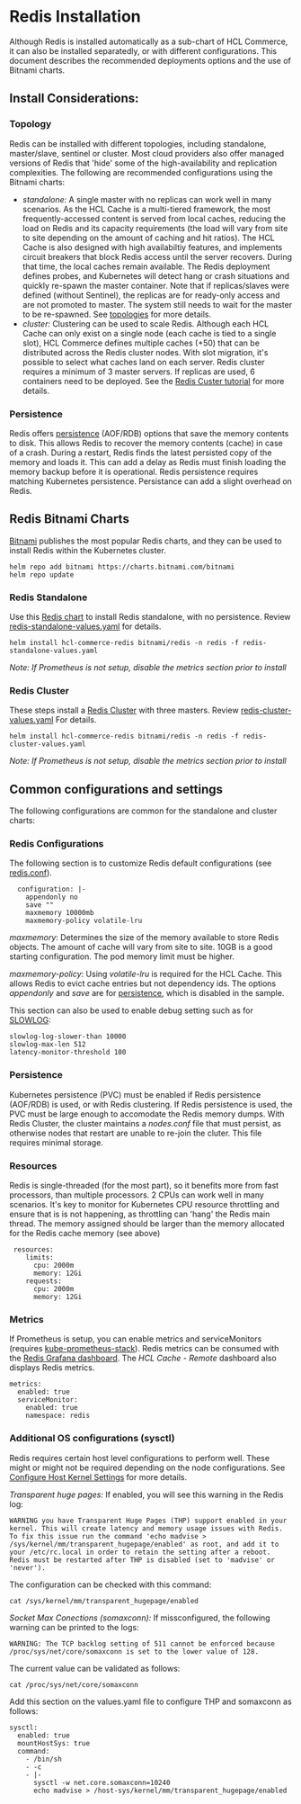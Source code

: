 # Redis Installation

Although Redis is installed automatically as a sub-chart of HCL Commerce, it can also be installed separatedly, or with different configurations. This document describes the recommended deployments options and the use of Bitnami charts.

## Install Considerations:

### Topology
Redis can be installed with different topologies, including standalone, master/slave, sentinel or cluster. Most cloud providers also offer managed versions of Redis that 'hide' some of the high-availability and replication complexities.
The following are recommended configurations using the Bitnami charts:
- *standalone:* A single master with no replicas can work well in many scenarios. As the HCL Cache is a multi-tiered framework, the most frequently-accessed content is served from local caches, reducing the load on Redis and its capacity requirements (the load will vary from site to site depending on the amount of caching and hit ratios). 
The HCL Cache is also designed with high availabiltiy features, and implements circuit breakers that block Redis access until the server recovers. During that time, the local caches remain available.
The Redis deployment defines probes, and Kubernetes will detect hang or crash situations and quickly re-spawn the master container.  Note that if replicas/slaves were defined (without Sentinel), the replicas are for ready-only access and are not promoted to master. The system still needs to wait for the master to be re-spawned.
See [topologies](https://github.com/bitnami/charts/tree/master/bitnami/redis#cluster-topologies) for more details.
- *cluster:* Clustering can be used to scale Redis. Although each HCL Cache can only exist on a single node (each cache is tied to a single slot), HCL Commerce defines multiple caches (+50) that can be distributed across the Redis cluster nodes. With slot migration, it's possible to select what caches land on each server.
Redis cluster requires a minimum of 3 master servers. If replicas are used, 6 containers need to be deployed. See the [Redis Custer tutorial](https://redis.io/topics/cluster-tutorial) for more details.

### Persistence

Redis offers [persistence](https://redis.io/topics/persistence) (AOF/RDB) options that save the memory contents to disk. This allows Redis to recover the memory contents (cache) in case of a crash. 
During a restart, Redis finds the latest persisted copy of the memory and loads it. This can add a delay as Redis must finish loading the memory backup before it is operational. 
Redis persistence requires matching Kubernetes persistence. Persistance can add a slight overhead on Redis.

## Redis Bitnami Charts

[Bitnami](https://github.com/bitnami/charts/) publishes the most popular Redis charts, and they can be used to install Redis within the Kubernetes cluster.

```
helm repo add bitnami https://charts.bitnami.com/bitnami
helm repo update
```

### Redis Standalone

Use this [Redis chart](https://github.com/bitnami/charts/tree/master/bitnami/redis) to install Redis standalone, with no persistence. Review [redis-standalone-values.yaml](redis-standalone-values.yaml) for details.

```
helm install hcl-commerce-redis bitnami/redis -n redis -f redis-standalone-values.yaml
```

_Note: If Prometheus is not setup, disable the metrics section prior to install_

### Redis Cluster

These steps install a [Redis Cluster](https://github.com/bitnami/charts/tree/master/bitnami/redis-cluster) with three masters. Review [redis-cluster-values.yaml](redis-cluster-values.yaml) For details.

```
helm install hcl-commerce-redis bitnami/redis -n redis -f redis-cluster-values.yaml
```

_Note: If Prometheus is not setup, disable the metrics section prior to install_

## Common configurations and settings

The following configurations are common for the standalone and cluster charts:

### Redis Configurations

The following section is to customize Redis default configurations (see [redis.conf](https://raw.githubusercontent.com/antirez/redis/6.2/redis.conf)).

```
  configuration: |-
    appendonly no
    save ""
    maxmemory 10000mb
    maxmemory-policy volatile-lru
```
*maxmemory*: Determines the size of the memory available to store Redis objects. The amount of cache will vary from site to site. 10GB is a good starting configuration. The pod memory limit must be higher. 

*maxmemory-policy*: Using _volatile-lru_ is required for the HCL Cache. This allows Redis to evict cache entries but not dependency ids.
The options *appendonly* and *save* are for [persistence](https://redis.io/topics/persistence), which is disabled in the sample. 

This section can also be used to enable debug setting such as for [SLOWLOG](https://redis.io/commands/slowlog):

```
slowlog-log-slower-than 10000
slowlog-max-len 512    
latency-monitor-threshold 100
```
### Persistence

Kubernetes persistence (PVC) must be enabled if Redis persistence (AOF/RDB) is used, or with Redis clustering. If Redis persistence is used, the PVC must be large enough to accomodate the Redis memory dumps.
With Redis Cluster, the cluster maintains a _nodes.conf_ file that must persist, as otherwise nodes that restart are unable to re-join the cluter. This file requires
minimal storage.

### Resources
Redis is single-threaded (for the most part), so it benefits more from fast processors, than multiple processors. 2 CPUs can work well in many scenarios. It's key to monitor for Kubernetes CPU resource throttling and ensure that is is not happening, as throttling can 'hang' the Redis main thread. The memory assigned should be larger than the memory allocated for the Redis cache memory (see above)

```
 resources:
    limits:
      cpu: 2000m
      memory: 12Gi
    requests:
      cpu: 2000m
      memory: 12Gi
```
### Metrics
If Prometheus is setup, you can enable metrics and serviceMonitors (requires [kube-prometheus-stack](../../Grafana/PrometheusGrafanaInstall.md)).
Redis metrics can be consumed with the [Redis Grafana dashboard](https://grafana.com/grafana/dashboards/11835). The  _HCL Cache - Remote_ dashboard also displays Redis metrics.

```
metrics:
  enabled: true
  serviceMonitor:
    enabled: true
    namespace: redis
``` 
### Additional OS configurations (sysctl)
Redis requires certain host level configurations to perform well. These might or might not be required depending on the node configurations.
See [Configure Host Kernel Settings](https://docs.bitnami.com/kubernetes/infrastructure/redis/administration/configure-kernel-settings/) for more details.

*Transparent huge pages:* If enabled, you will see this warning in the Redis log:
```
WARNING you have Transparent Huge Pages (THP) support enabled in your kernel. This will create latency and memory usage issues with Redis. To fix this issue run the command 'echo madvise > /sys/kernel/mm/transparent_hugepage/enabled' as root, and add it to your /etc/rc.local in order to retain the setting after a reboot. Redis must be restarted after THP is disabled (set to 'madvise' or 'never').
```
The configuration can be checked with this command:
```
cat /sys/kernel/mm/transparent_hugepage/enabled
```
*Socket Max Conections (somaxconn):* If missconfigured, the following warning can be printed to the logs:
```
WARNING: The TCP backlog setting of 511 cannot be enforced because /proc/sys/net/core/somaxconn is set to the lower value of 128.
```
The current value can be validated as follows:
```
cat /proc/sys/net/core/somaxconn
```
Add this section on the values.yaml file to configure THP and somaxconn as follows:

```
sysctl:
  enabled: true
  mountHostSys: true
  command:
    - /bin/sh
    - -c
    - |-
      sysctl -w net.core.somaxconn=10240
      echo madvise > /host-sys/kernel/mm/transparent_hugepage/enabled
```
